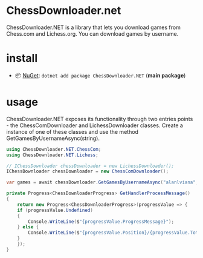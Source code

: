 # ChessDownloader.net

ChessDownloader.NET is a library that lets you download games from Chess.com and Lichess.org. You can download games by username.

# install

- 📦 [NuGet](https://nuget.org/packages/ChessDownloader.NET): `dotnet add package ChessDownloader.NET` (**main package**)

# usage

ChessDownloader.NET exposes its functionality through two entries points - the ChessComDownloader and LichessDownloader classes.
Create a instance of one of these classes and use the method GetGamesByUsernameAsync(string).

```csharp
using ChessDownloader.NET.ChessCom;
using ChessDownloader.NET.Lichess;

// IChessDownloader chessDownloader = new LichessDownloader();
IChessDownloader chessDownloader = new ChessComDownloader();

var games = await chessDownloader.GetGamesByUsernameAsync("alanlviana", GetHandlerProcessMessage());

private Progress<ChessDownloaderProgress> GetHandlerProcessMessage()
{
    return new Progress<ChessDownloaderProgress>(progressValue => {
    if (progressValue.Undefined)
    {
        Console.WriteLine($"{progressValue.ProgressMessage}");
    } else {
        Console.WriteLine($"{progressValue.Position}/{progressValue.Total}% - {progressValue.ProgressMessage}");
    }
    });
}
```